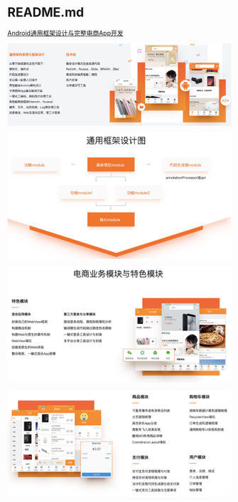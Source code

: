 # README.md

[Android通用框架设计与完整电商App开发](https://coding.imooc.com/class/116.html)

![](https://github.com/wzhengo/FestEc/blob/master/img/15738868362023.jpg)

![](https://github.com/wzhengo/FestEc/blob/master/img/15738868753287.jpg)

![](https://github.com/wzhengo/FestEc/blob/master/img/15738868916019.jpg)

![](https://github.com/wzhengo/FestEc/blob/master/img/15738869099886.jpg)

